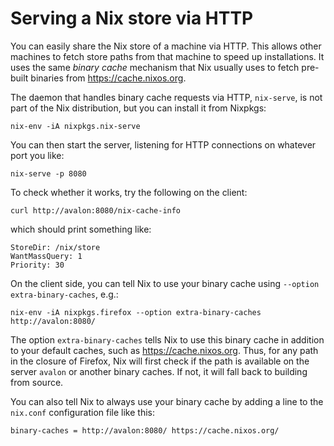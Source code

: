 # Serving a Nix store via HTTP

You can easily share the Nix store of a machine via HTTP. This allows
other machines to fetch store paths from that machine to speed up
installations. It uses the same *binary cache* mechanism that Nix
usually uses to fetch pre-built binaries from <https://cache.nixos.org>.

The daemon that handles binary cache requests via HTTP, `nix-serve`, is
not part of the Nix distribution, but you can install it from Nixpkgs:

```console
nix-env -iA nixpkgs.nix-serve
```

You can then start the server, listening for HTTP connections on
whatever port you like:

```console
nix-serve -p 8080
```

To check whether it works, try the following on the client:

```console
curl http://avalon:8080/nix-cache-info
```

which should print something like:

    StoreDir: /nix/store
    WantMassQuery: 1
    Priority: 30

On the client side, you can tell Nix to use your binary cache using
`--option extra-binary-caches`, e.g.:

```console
nix-env -iA nixpkgs.firefox --option extra-binary-caches http://avalon:8080/
```

The option `extra-binary-caches` tells Nix to use this binary cache in
addition to your default caches, such as <https://cache.nixos.org>.
Thus, for any path in the closure of Firefox, Nix will first check if
the path is available on the server `avalon` or another binary caches.
If not, it will fall back to building from source.

You can also tell Nix to always use your binary cache by adding a line
to the `nix.conf` configuration file like this:

    binary-caches = http://avalon:8080/ https://cache.nixos.org/
